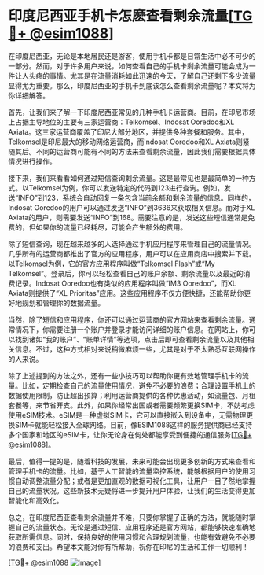 # 印度尼西亚手机卡怎麽查看剩余流量[[TG💪+ @esim1088](https://t.me/s/esim1088)]

在印度尼西亚，无论是本地居民还是游客，使用手机卡都是日常生活中必不可少的一部分。然而，对于许多用户来说，如何查看自己的手机卡剩余流量可能会成为一件让人头疼的事情。尤其是在流量消耗如此迅速的今天，了解自己还剩下多少流量显得尤为重要。那么，印度尼西亚的手机卡到底该怎么查看剩余流量呢？本文将为你详细解答。

首先，让我们来了解一下印度尼西亚常见的几种手机卡运营商。目前，在印尼市场上占据主导地位的主要有三家运营商：Telkomsel、Indosat Ooredoo和XL Axiata。这三家运营商覆盖了印尼大部分地区，并提供多种套餐和服务。其中，Telkomsel是印尼最大的移动网络运营商，而Indosat Ooredoo和XL Axiata则紧随其后。不同的运营商可能有不同的方法来查看剩余流量，因此我们需要根据具体情况进行操作。

接下来，我们来看看如何通过短信查询剩余流量。这是最常见也是最简单的一种方式。以Telkomsel为例，你可以发送特定的代码到123进行查询。例如，发送“INFO”到123，系统会自动回复一条包含当前余额和剩余流量的信息。同样的，Indosat Ooredoo的用户可以通过发送“INFO”到3636来获取相关信息。而对于XL Axiata的用户，则需要发送“INFO”到168。需要注意的是，发送这些短信通常是免费的，但如果你的流量已经耗尽，可能会产生额外的费用。

除了短信查询，现在越来越多的人选择通过手机应用程序来管理自己的流量情况。几乎所有的运营商都推出了官方的应用程序，用户可以在应用商店中搜索并下载。以Telkomsel为例，它的官方应用程序叫做“Telkomsel Flash”或“My Telkomsel”。登录后，你可以轻松查看自己的账户余额、剩余流量以及最近的消费记录。Indosat Ooredoo也有类似的应用程序叫做“IM3 Ooredoo”，而XL Axiata则提供了“XL Prioritas”应用。这些应用程序不仅方便快捷，还能帮助你更好地规划和管理你的数据流量。

当然，除了短信和应用程序，你还可以通过运营商的官方网站来查看剩余流量。通常情况下，你需要注册一个账户并登录才能访问详细的账户信息。在网站上，你可以找到诸如“我的账户”、“账单详情”等选项，点击后即可查看剩余流量以及其他相关信息。不过，这种方式相对来说稍微麻烦一些，尤其是对于不太熟悉互联网操作的人来说。

除了上述提到的方法之外，还有一些小技巧可以帮助你更有效地管理手机卡的流量。比如，定期检查自己的流量使用情况，避免不必要的浪费；合理设置手机上的数据使用限制，防止超出预算；利用运营商提供的各种优惠活动，如流量包、月租套餐等，来节省开支。此外，如果你经常出国或者需要频繁更换SIM卡，不妨考虑使用eSIM技术。eSIM是一种虚拟SIM卡，它可以直接嵌入到设备中，无需物理更换SIM卡就能轻松接入全球网络。目前，像ESIM1088这样的服务提供商已经支持多个国家和地区的eSIM卡，让你无论身在何处都能享受到便捷的通信服务[[TG💪+ @esim1088](https://t.me/s/esim1088)]。

最后，值得一提的是，随着科技的发展，未来可能会出现更多创新的方式来查看和管理手机卡的流量。比如，基于人工智能的流量监控系统，能够根据用户的使用习惯自动调整流量分配；或者是更加直观的数据可视化工具，让用户一目了然地掌握自己的流量状况。这些新技术无疑将进一步提升用户体验，让我们的生活变得更加智能化和高效化。

总之，在印度尼西亚查看剩余流量并不难，只要你掌握了正确的方法，就能随时掌握自己的流量状态。无论是通过短信、应用程序还是官方网站，都能够快速准确地获取所需信息。同时，保持良好的使用习惯和合理规划流量，也能有效避免不必要的浪费和支出。希望本文能对你有所帮助，祝你在印尼的生活和工作一切顺利！

[[TG💪+ @esim1088](https://t.me/s/esim1088) ![Image](https://i.postimg.cc/4NQfJmqS/Snipaste-2025-05-13-00-14-12.png)]